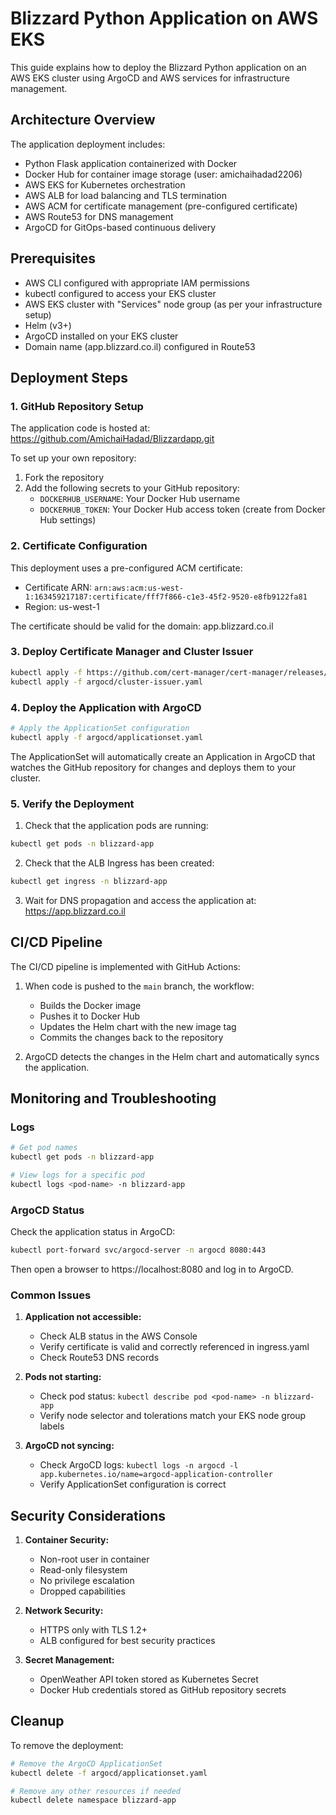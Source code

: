 # Blizzard Python Application on AWS EKS

This guide explains how to deploy the Blizzard Python application on an AWS EKS cluster using ArgoCD and AWS services for infrastructure management.

## Architecture Overview

The application deployment includes:

- Python Flask application containerized with Docker
- Docker Hub for container image storage (user: amichaihadad2206)
- AWS EKS for Kubernetes orchestration
- AWS ALB for load balancing and TLS termination
- AWS ACM for certificate management (pre-configured certificate)
- AWS Route53 for DNS management
- ArgoCD for GitOps-based continuous delivery

## Prerequisites

- AWS CLI configured with appropriate IAM permissions
- kubectl configured to access your EKS cluster
- AWS EKS cluster with "Services" node group (as per your infrastructure setup)
- Helm (v3+)
- ArgoCD installed on your EKS cluster
- Domain name (app.blizzard.co.il) configured in Route53

## Deployment Steps

### 1. GitHub Repository Setup

The application code is hosted at: https://github.com/AmichaiHadad/Blizzardapp.git

To set up your own repository:
1. Fork the repository
2. Add the following secrets to your GitHub repository:
   - `DOCKERHUB_USERNAME`: Your Docker Hub username
   - `DOCKERHUB_TOKEN`: Your Docker Hub access token (create from Docker Hub settings)

### 2. Certificate Configuration

This deployment uses a pre-configured ACM certificate:
- Certificate ARN: `arn:aws:acm:us-west-1:163459217187:certificate/fff7f866-c1e3-45f2-9520-e8fb9122fa81`
- Region: us-west-1

The certificate should be valid for the domain: app.blizzard.co.il

### 3. Deploy Certificate Manager and Cluster Issuer

```bash
kubectl apply -f https://github.com/cert-manager/cert-manager/releases/download/v1.11.0/cert-manager.yaml
kubectl apply -f argocd/cluster-issuer.yaml
```

### 4. Deploy the Application with ArgoCD

```bash
# Apply the ApplicationSet configuration
kubectl apply -f argocd/applicationset.yaml
```

The ApplicationSet will automatically create an Application in ArgoCD that watches the GitHub repository for changes and deploys them to your cluster.

### 5. Verify the Deployment

1. Check that the application pods are running:

```bash
kubectl get pods -n blizzard-app
```

2. Check that the ALB Ingress has been created:

```bash
kubectl get ingress -n blizzard-app
```

3. Wait for DNS propagation and access the application at: https://app.blizzard.co.il

## CI/CD Pipeline

The CI/CD pipeline is implemented with GitHub Actions:

1. When code is pushed to the `main` branch, the workflow:
   - Builds the Docker image
   - Pushes it to Docker Hub
   - Updates the Helm chart with the new image tag
   - Commits the changes back to the repository

2. ArgoCD detects the changes in the Helm chart and automatically syncs the application.

## Monitoring and Troubleshooting

### Logs

```bash
# Get pod names
kubectl get pods -n blizzard-app

# View logs for a specific pod
kubectl logs <pod-name> -n blizzard-app
```

### ArgoCD Status

Check the application status in ArgoCD:

```bash
kubectl port-forward svc/argocd-server -n argocd 8080:443
```

Then open a browser to https://localhost:8080 and log in to ArgoCD.

### Common Issues

1. **Application not accessible:**
   - Check ALB status in the AWS Console
   - Verify certificate is valid and correctly referenced in ingress.yaml
   - Check Route53 DNS records

2. **Pods not starting:**
   - Check pod status: `kubectl describe pod <pod-name> -n blizzard-app`
   - Verify node selector and tolerations match your EKS node group labels

3. **ArgoCD not syncing:**
   - Check ArgoCD logs: `kubectl logs -n argocd -l app.kubernetes.io/name=argocd-application-controller`
   - Verify ApplicationSet configuration is correct

## Security Considerations

1. **Container Security:**
   - Non-root user in container
   - Read-only filesystem
   - No privilege escalation
   - Dropped capabilities

2. **Network Security:**
   - HTTPS only with TLS 1.2+
   - ALB configured for best security practices

3. **Secret Management:**
   - OpenWeather API token stored as Kubernetes Secret
   - Docker Hub credentials stored as GitHub repository secrets

## Cleanup

To remove the deployment:

```bash
# Remove the ArgoCD ApplicationSet
kubectl delete -f argocd/applicationset.yaml

# Remove any other resources if needed
kubectl delete namespace blizzard-app
``` 